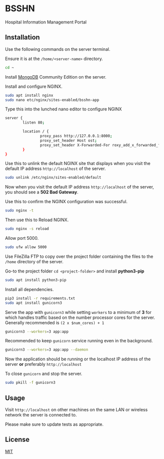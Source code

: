 # BSSHN

Hospital Information Management Portal

## Installation

Use the following commands on the server terminal.

Ensure it is at the `/home/<server-name>` directory.

```bash
cd ~
```
Install [MongoDB](https://docs.mongodb.com/manual/tutorial/install-mongodb-on-ubuntu/) Community Edition on the server.


Install and configure NGINX.
```bash
sudo apt install nginx
sudo nano etc/nginx/sites-enabled/bsshn-app
```

Type this into the lunched nano editor to configure NGINX

```bash
server {
        listen 80;

        location / {
                proxy_pass http://127.0.0.1:8000;
                proxy_set_header Host ost;
                proxy_set_header X-Forwarded-For roxy_add_x_forwarded_for;
        }
}
```

Use this to unlink the default NGINX site that displays when you visit the default IP address `http://localhost` of the server.

```bash
sudo unlink /etc/nginx/sites-enabled/default
```

Now when you visit the default IP address `http://localhost` of the server, you should see a **502 Bad Gateway**.

Use this to confirm the NGINX configuration was successful.

```bash
sudo nginx -t
```

Then use this to Reload NGINX.

```bash
sudo nginx -s reload
```

Allow port 5000.

```bash
sudo ufw allow 5000
```

Use FileZilla FTP to copy over the project folder containing the files to the `/home` directory of the server.

Go-to the project folder `cd <project-folder>` and install **python3-pip**

```bash
sudo apt install python3-pip
```

Install all dependencies.

```bash
pip3 install -r requirements.txt
sudo apt install gunicorn3
```

Serve the app with `gunicorn3` while setting `workers` to a minimum of **3** for which handles traffic based on the number processor cores for the server. Generally recommended is ```(2 x $num_cores) + 1```

```bash
gunicorn3 --workers=3 app:app
```

Recommended to keep `gunicorn` service running even in the background.

```bash
gunicorn3 --workers=3 app:app --daemon
```

Now the application should be running or the localhost IP address of the server **or** preferably `http://localhost`

To close `gunicorn` and stop the server.

```bash
sudo pkill -f gunicorn3
```

## Usage

Visit `http://localhost` on other machines on the same LAN or wireless network the server is connected to.

Please make sure to update tests as appropriate.

## License

[MIT](https://choosealicense.com/licenses/mit/)
